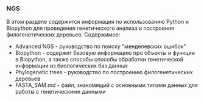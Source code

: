 ### NGS

В этом разделе содержится информация по использованию Python и Biopython для проведения генетического анализа и построения филогенетических деревьев. Содержимое:
- Advanced NGS - руководство по поиску "менделевских ошибок"
- Biopython - содержит базовую информацию про объекты и функции в Biopython, а также способы способы обработки генетической информации из биологических баз данных
- Phylogenetic trees - руководство по построению филогенетических деревьев
- FASTA_SAM.md - файл, знакомящий с основными типами данных для работы с генетическими данными
